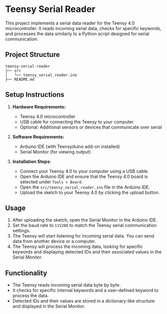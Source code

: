 # Teensy Serial Reader

This project implements a serial data reader for the Teensy 4.0 microcontroller. It reads incoming serial data, checks for specific keywords, and processes the data similarly to a Python script designed for serial communication.

## Project Structure

```
teensy-serial-reader
├── src
│   └── teensy_serial_reader.ino
├── README.md
```

## Setup Instructions

1. **Hardware Requirements:**
   - Teensy 4.0 microcontroller
   - USB cable for connecting the Teensy to your computer
   - Optional: Additional sensors or devices that communicate over serial

2. **Software Requirements:**
   - Arduino IDE (with Teensyduino add-on installed)
   - Serial Monitor (for viewing output)

3. **Installation Steps:**
   - Connect your Teensy 4.0 to your computer using a USB cable.
   - Open the Arduino IDE and ensure that the Teensy 4.0 board is selected under `Tools > Board`.
   - Open the `src/teensy_serial_reader.ino` file in the Arduino IDE.
   - Upload the sketch to your Teensy 4.0 by clicking the upload button.

## Usage

1. After uploading the sketch, open the Serial Monitor in the Arduino IDE.
2. Set the baud rate to `115200` to match the Teensy serial communication settings.
3. The Teensy will start listening for incoming serial data. You can send data from another device or a computer.
4. The Teensy will process the incoming data, looking for specific keywords and displaying detected IDs and their associated values in the Serial Monitor.

## Functionality

- The Teensy reads incoming serial data byte by byte.
- It checks for specific internal keywords and a user-defined keyword to process the data.
- Detected IDs and their values are stored in a dictionary-like structure and displayed in the Serial Monitor.
